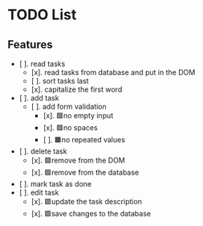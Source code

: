 # TODO List
## Features
- [ ]. read tasks
  - [x]. read tasks from database and put in the DOM
  - [ ]. sort tasks last
  - [x]. capitalize the first word
- [ ]. add task
  - [ ]. add form validation
    - [x]. 🟩️no empty input
    - [x]. 🟩️no spaces
    - [ ]. 🟧️no repeated values
- [ ]. delete task
    - [x]. 🟩️remove from the DOM
    - [x]. 🟩️remove from the database
- [ ]. mark task as done
- [ ]. edit task
   - [x]. 🟩️update the task description
   - [x]. 🟩️save changes to the database
